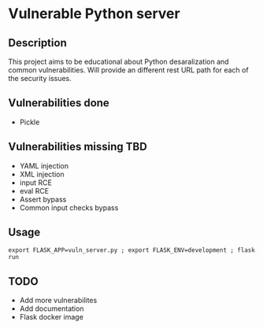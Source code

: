 # Vulnerable Python server
## Description

This project aims to be educational about Python desaralization and common vulnerabilities.
Will provide an different rest URL path for each of the security issues.

## Vulnerabilities done

* Pickle

## Vulnerabilities missing TBD

* YAML injection
* XML injection
* input RCE
* eval RCE
* Assert bypass
* Common input checks bypass


## Usage

```
export FLASK_APP=vuln_server.py ; export FLASK_ENV=development ; flask run
```

## TODO

- Add more vulnerabilites
- Add documentation
- Flask docker image